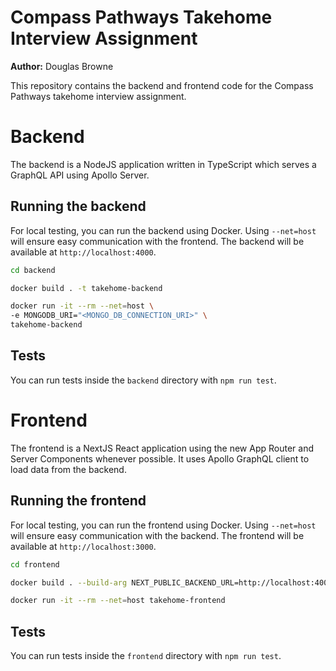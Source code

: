 # Compass Pathways Takehome Interview Assignment

**Author:** Douglas Browne

This repository contains the backend and frontend code for the Compass Pathways takehome interview assignment.

# Backend

The backend is a NodeJS application written in TypeScript which serves a GraphQL API using Apollo Server.

## Running the backend

For local testing, you can run the backend using Docker. Using `--net=host` will ensure easy communication with the frontend. The backend will be available at `http://localhost:4000`.

```bash
cd backend

docker build . -t takehome-backend 

docker run -it --rm --net=host \
-e MONGODB_URI="<MONGO_DB_CONNECTION_URI>" \
takehome-backend
```

## Tests

You can run tests inside the `backend` directory with `npm run test`.

# Frontend

The frontend is a NextJS React application using the new App Router and Server Components whenever possible. It uses Apollo GraphQL client to load data from the backend.

## Running the frontend

For local testing, you can run the frontend using Docker. Using `--net=host` will ensure easy communication with the backend. The frontend will be available at `http://localhost:3000`.

```bash
cd frontend

docker build . --build-arg NEXT_PUBLIC_BACKEND_URL=http://localhost:4000 -t takehome-frontend

docker run -it --rm --net=host takehome-frontend
```

## Tests

You can run tests inside the `frontend` directory with `npm run test`.